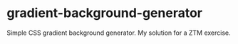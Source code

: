 # gradient-background-generator
Simple CSS gradient background generator. My solution for a ZTM exercise.
